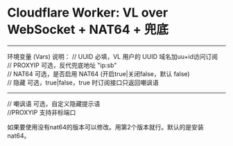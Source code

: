 
# Cloudflare Worker: VL over WebSocket + NAT64 + 兜底
 ----------------------------------------------------


环境变量 (Vars) 说明：
//   UUID        必填，VL 用户的 UUID 域名加uu+id访问订阅                 
//   PROXYIP     可选，反代兜底地址 "ip:sb"     
//   NAT64       可选，是否启用 NAT64 (开启true|关闭false，默认 false)      
//   隐藏        可选，true|false，true 时订阅接口只返回嘲讽语
**********************************************************
//   嘲讽语      可选，自定义隐藏提示语                          
//PROXYIP 支持非标端口 


如果要使用没有nat64的版本可以修改。用第2个版本就行。默认的是安装nat64。
